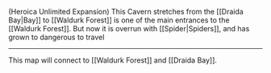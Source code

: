 (Heroica Unlimited Expansion)
This Cavern stretches from the [[Draida Bay|Bay]] to [[Waldurk Forest]] is one of the main entrances to the [[Waldurk Forest]]. But now it is overrun with [[Spider|Spiders]], and has grown to dangerous to travel

---
This map will connect to [[Waldurk Forest]] and [[Draida Bay]]. 